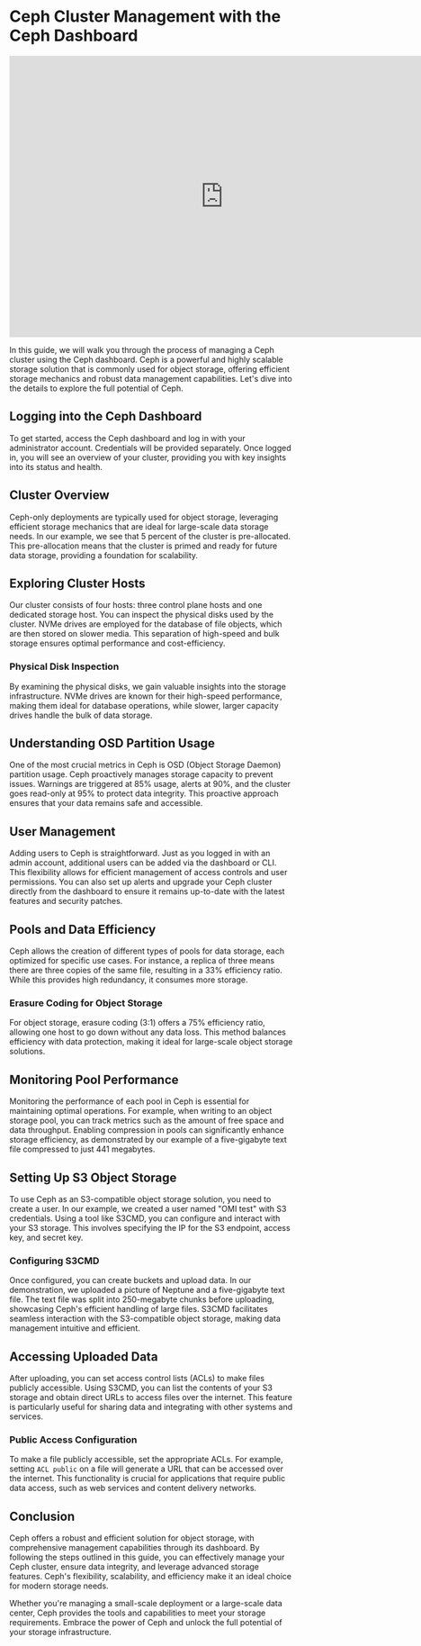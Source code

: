 # Ceph Cluster Management with the Ceph Dashboard

<iframe style={{width: '100%',marginBottom: '2em' }} width="760"
height="500" src="https://www.youtube.com/embed/EFN0RLxbDCw?si=5oGSVoJfQU66J36u"
title="YouTube video player" frameborder="0"
allow="accelerometer; autoplay; clipboard-write; encrypted-media; gyroscope; picture-in-picture; web-share"
referrerpolicy="strict-origin-when-cross-origin" allowfullscreen="">
</iframe>

In this guide, we will walk you through the process of managing a Ceph cluster
using the Ceph dashboard. Ceph is a powerful and highly scalable storage solution
 that is commonly used for object storage, offering efficient storage mechanics
  and robust data management capabilities. Let's dive into the details to explore
   the full potential of Ceph.

## Logging into the Ceph Dashboard

To get started, access the Ceph dashboard and log in with your administrator
 account. Credentials will be provided separately. Once logged in, you will
  see an overview of your cluster, providing you with key insights into its
   status and health.

## Cluster Overview

Ceph-only deployments are typically used for object storage, leveraging efficient
 storage mechanics that are ideal for large-scale data storage needs. In our example,
  we see that 5 percent of the cluster is pre-allocated. This pre-allocation means
   that the cluster is primed and ready for future data storage, providing a
    foundation for scalability.

## Exploring Cluster Hosts

Our cluster consists of four hosts: three control plane hosts and one
 dedicated storage host. You can inspect the physical disks used by the
  cluster. NVMe drives are employed for the database of file objects,
   which are then stored on slower media. This separation of high-speed
    and bulk storage ensures optimal performance and cost-efficiency.

### Physical Disk Inspection

By examining the physical disks, we gain valuable insights into the storage
 infrastructure. NVMe drives are known for their high-speed performance,
  making them ideal for database operations, while slower, larger capacity
   drives handle the bulk of data storage.

## Understanding OSD Partition Usage

One of the most crucial metrics in Ceph is OSD (Object Storage Daemon) partition
 usage. Ceph proactively manages storage capacity to prevent issues. Warnings
  are triggered at 85% usage, alerts at 90%, and the cluster goes read-only
  at 95% to protect data integrity. This proactive approach ensures that your
   data remains safe and accessible.

## User Management

Adding users to Ceph is straightforward. Just as you logged in with an admin
 account, additional users can be added via the dashboard or CLI. This
  flexibility allows for efficient management of access controls and user
   permissions. You can also set up alerts and upgrade your Ceph cluster
    directly from the dashboard to ensure it remains up-to-date with the
   latest features and security patches.

## Pools and Data Efficiency

Ceph allows the creation of different types of pools for data storage, each
 optimized for specific use cases. For instance, a replica of three means
  there are three copies of the same file, resulting in a 33% efficiency ratio.
   While this provides high redundancy, it consumes more storage.

### Erasure Coding for Object Storage

For object storage, erasure coding (3:1) offers a 75% efficiency ratio, allowing
 one host to go down without any data loss. This method balances efficiency with
  data protection, making it ideal for large-scale object storage solutions.

## Monitoring Pool Performance

Monitoring the performance of each pool in Ceph is essential for maintaining
 optimal operations. For example, when writing to an object storage pool, you
  can track metrics such as the amount of free space and data throughput.
   Enabling compression in pools can significantly enhance storage efficiency,
    as demonstrated by our example of a five-gigabyte text file compressed to
     just 441 megabytes.

## Setting Up S3 Object Storage

To use Ceph as an S3-compatible object storage solution, you need to create a
 user. In our example, we created a user named "OMI test" with S3 credentials.
  Using a tool like S3CMD, you can configure and interact with your S3 storage.
   This involves specifying the IP for the S3 endpoint, access key, and secret key.

### Configuring S3CMD

Once configured, you can create buckets and upload data. In our demonstration,
 we uploaded a picture of Neptune and a five-gigabyte text file. The text file
  was split into 250-megabyte chunks before uploading, showcasing Ceph's efficient
   handling of large files. S3CMD facilitates seamless interaction with the
    S3-compatible object storage, making data management intuitive and efficient.

## Accessing Uploaded Data

After uploading, you can set access control lists (ACLs) to make files publicly
 accessible. Using S3CMD, you can list the contents of your S3 storage and obtain
  direct URLs to access files over the internet. This feature is particularly
   useful for sharing data and integrating with other systems and services.

### Public Access Configuration

To make a file publicly accessible, set the appropriate ACLs. For example,
 setting `ACL public` on a file will generate a URL that can be accessed over
  the internet. This functionality is crucial for applications that require
   public data access, such as web services and content delivery networks.

## Conclusion

Ceph offers a robust and efficient solution for object storage, with comprehensive
 management capabilities through its dashboard. By following the steps outlined
  in this guide, you can effectively manage your Ceph cluster, ensure data integrity,
   and leverage advanced storage features. Ceph's flexibility, scalability,
    and efficiency make it an ideal choice for modern storage needs.

Whether you're managing a small-scale deployment or a large-scale data center,
 Ceph provides the tools and capabilities to meet your storage requirements.
  Embrace the power of Ceph and unlock the full potential of your storage infrastructure.
